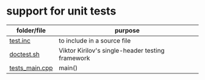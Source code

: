# support for unit tests

folder/file               | purpose
---                       | ---
[test.inc](test.inc)      | to include in a source file
[doctest.sh](doctest.sh)  | Viktor Kirilov's single-header testing framework
[tests_main.cpp](tests_main.cpp) | main()
